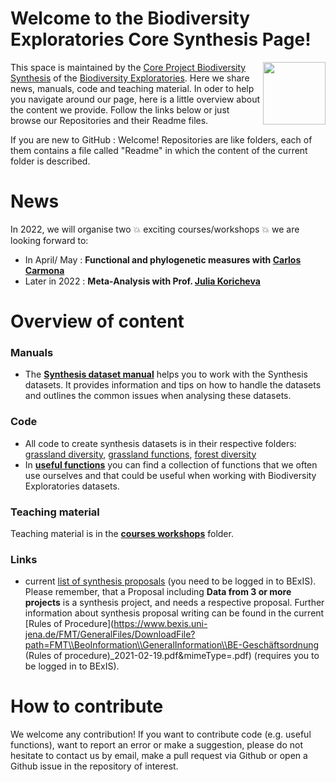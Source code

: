 # Welcome to the Biodiversity Exploratories Core Synthesis Page!
<img align="right" width="100" height="100" src="../../biodiversity-exploratories-synthesis.github.io/assets/explos_logo.svg">This space is maintained by the [Core Project Biodiversity Synthesis](https://www.biodiversity-exploratories.de/en/projects/core-project-10-biodiversity-synthesis/) of the [Biodiversity Exploratories](https://www.biodiversity-exploratories.de/en/). Here we share news, manuals, code and teaching material. In oder to help you navigate around our page, here is a little overview about the content we provide. Follow the links below or just browse our Repositories and their Readme files. 

If you are new to GitHub : Welcome! Repositories are like folders, each of them contains a file called "Readme" in which the content of the current folder is described.

# News
In 2022, we will organise two :boom: exciting courses/workshops :boom: we are looking forward to:
- In April/ May : **Functional and phylogenetic measures with [Carlos Carmona](https://teguam.es/miembros/carlos-pcarmona/)**
- Later in 2022 : **Meta-Analysis with Prof. [Julia Koricheva](https://pure.royalholloway.ac.uk/portal/en/persons/julia-koricheva(ab83b389-7258-48fd-8560-0c8de7b6c94a).html)**


# Overview of content
### Manuals
- The [**Synthesis dataset manual**](https://github.com/biodiversity-exploratories-synthesis/Synthesis_dataset_manual/blob/main/Synthesis%20datasets%20%20How%20to%20use.md) helps you to work with the Synthesis datasets. It  provides information and tips on how to handle the datasets and outlines the common issues when analysing these datasets.

### Code
- All code to create synthesis datasets is in their respective folders: [grassland diversity](https://github.com/biodiversity-exploratories-synthesis/Synthesis_dataset_diversity_grassland), [grassland functions](https://github.com/biodiversity-exploratories-synthesis/Synthesis_dataset_functions_grassland), [forest diversity](https://github.com/biodiversity-exploratories-synthesis/Synthesis_dataset_diversity_forest)
- In [**useful functions**](https://github.com/biodiversity-exploratories-synthesis/Synthesis_useful_functions) you can find a collection of functions that we often use ourselves and that could be useful when working with Biodiversity Exploratories datasets. 

### Teaching material
Teaching material is in the [**courses workshops**](https://github.com/biodiversity-exploratories-synthesis/Synthesis_courses_workshops) folder.

### Links
- current [list of synthesis proposals](https://www.bexis.uni-jena.de/FMT/GeneralFiles/Show?viewTitle=General%20Documents&viewName=GeneralFiles&rootMenu=BeoInformation) (you need to be logged in to BExIS). Please remember, that a Proposal including **Data from 3 or more projects** is a synthesis project, and needs a respective proposal. Further information about synthesis proposal writing can be found in the current [Rules of Procedure](https://www.bexis.uni-jena.de/FMT/GeneralFiles/DownloadFile?path=FMT\\BeoInformation\\GeneralInformation\\BE-Geschäftsordnung (Rules of procedure)_2021-02-19.pdf&mimeType=.pdf) (requires you to be logged in to BExIS). 

# How to contribute
We welcome any contribution! If you want to contribute code (e.g. useful functions), want to report an error or make a suggestion, please do not hesitate to contact us by email, make a pull request via Github or open a Github issue in the repository of interest.
